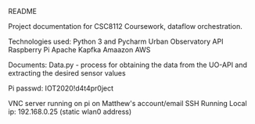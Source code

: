 README

Project documentation for CSC8112 Coursework, dataflow orchestration.

Technologies used:
Python 3 and Pycharm
Urban Observatory API
Raspberry Pi
Apache Kapfka
Amaazon AWS

Documents:
Data.py - process for obtaining the data from the UO-API and extracting the desired sensor values

Pi passwd:
IOT2020!d4t4pr0ject


VNC server running on pi on Matthew's account/email
SSH Running
Local ip: 192.168.0.25 (static wlan0 address)

